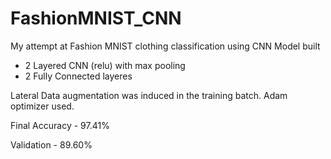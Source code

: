 # FashionMNIST_CNN
My attempt at Fashion MNIST clothing classification using CNN
Model built
- 2 Layered CNN (relu) with max pooling
- 2 Fully Connected layeres

Lateral Data augmentation was induced in the training batch.
Adam optimizer used.

Final Accuracy - 97.41%

Validation - 89.60%
